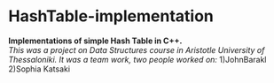 # HashTable-implementation

**Implementations of simple Hash Table in C++.**\
*This was a project on Data Structures course in Aristotle University of Thessaloniki. It was a team work, two people worked on:*
1)JohnBarakl
2)Sophia Katsaki
